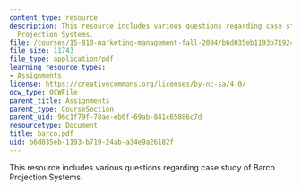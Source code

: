 ```yaml
---
content_type: resource
description: This resource includes various questions regarding case study of Barco
  Projection Systems.
file: /courses/15-810-marketing-management-fall-2004/b6d035eb1193b71924aba34e9a26182f_barco.pdf
file_size: 11743
file_type: application/pdf
learning_resource_types:
- Assignments
license: https://creativecommons.org/licenses/by-nc-sa/4.0/
ocw_type: OCWFile
parent_title: Assignments
parent_type: CourseSection
parent_uid: 96c1f79f-78ae-eb0f-69ab-841c65886c7d
resourcetype: Document
title: barco.pdf
uid: b6d035eb-1193-b719-24ab-a34e9a26182f
---
```

This resource includes various questions regarding case study of Barco Projection Systems.